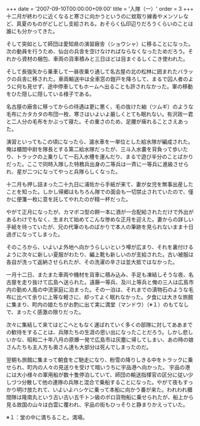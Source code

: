 +++
date = '2007-09-10T00:00:00+09:00'
title = '入隊（一）'
order = 3
+++
十二月が終わりに近くなると寒さに向かうというのに蚊取り線香やメンソレなど、真夏のものがどしどし支給される。おそらく仏印辺りだろうくらいのことは誰にも分かってきた。

そして突如として師団は愛知県の演習廠舎（ショウシャ）に移ることになった。次の動員を行うため、仙台の兵舎を空けなければならなくなったためだろう。それから資材の梱包、車両の貨車積みと三日ほどは目まぐるしくこき使われた。

そして長強矢から乗車して一昼夜乗り通して名古屋の北の松林に囲まれたバラックの兵舎に移された。車両輸送中は全車窓の鎧戸を降ろして、まるで囚人者のように何も見せず、途中停車してもホームへ出ることも許されなかった。軍の移動をひた隠しに隠している様子である。

名古屋の廠舎に移ってからの待遇は更に悪く、毛の抜けた紬（ツムギ）のような毛布にカタカタの布団一枚、寒さはいよいよ厳しくとても眠れない。有沢政一君と二人分の毛布をかぶって寝た。その重さのため、足腰が痺れることさえあった。

演習といってもこの頃になったら、濾水車を一単位とした給水隊が編成された。俺は櫃間中尉を隊長とする第二給水隊だったが、三斗入水嚢を背負って歩いたり、トラックの上乗りして一石入水槽を運んだり、まるで遊び半分のことばかりだった。ここで同時入隊した特務兵出身の二等兵は一斉に一等兵に進級させられ、星が二つになってやっと兵隊らしくなった。

十二月も押し詰まった二十九日に浦佐から手紙が来て、妻が女児を無事出産したことを知った。しかし帰郷はもちろん隊での面会も一切禁止されていたので、僅かに便箋一枚に意を託してやれたのが精一杯だった。

やがて正月になったが、カマボコ型の餅一本に酒が一合配給されただけで外出があるわけでもなく、生まれて始めてこんな惨めな正月を迎えた。妻からの詳しい手紙を待っていたが、兄の代筆のものばかりで本人の筆跡を見られないまま十日過ぎになってしまった。

そのころから、いよいよ外地へ向かうらしいという噂が広まり、それを裏付けるように次々に新しい夏服がわたり、編上靴も新しいのが支給された。古い被服は各自が洗って返納させられたが、その洗濯の辛さは並大抵ではなかった。

一月十二日、またまた車両や機材を貨車に積み込み、手足も凍結しそうな夜、名古屋を走り抜けて広島へ送られた。遠藤一等兵、及川上等兵と俺の三人は広島市内の勤め人風の中流家庭に泊まった。その一泊は、それまでの漬物石のような毛布に比べて余りに上等な軽さに、却ってよく眠れなかった。夕食には大きな旅館に集まり、町内の娘たちがお酌に出て実に満堂（マンドウ）（※１）のもてなしで、まったく感激の限りだった。

次々に集結して来てはどこへともなく運ばれていく多くの部隊に対してああまでの歓待をすることは、兵隊たちの生涯の思い出になったことだろう。しかし悲しいかな、昭和二十年八月の原爆一発で広島市は灰塵に帰してしまい、あの時の娘さんたちも主人方も奥さん達も大部分は死んでしまったのだ。

翌朝も旅館に集まって朝食をご馳走になり、粉雪の降りしきる中をトラックに乗せられ、町内の人々の見送りを受けて暗いうちに宇品港へ向かった。
宇品の港には大小様々の軍用船が数十隻停泊していて、師団の輸送指揮官の区分に従い少しづつ分散して他の連隊の兵隊と混合で乗船することになった。やがて夜もすっかり明け放たれて、いよいよハシケに乗って本船に向かう番が来た。われわれ櫃間隊は隆南丸という古い古い五千トン級のボロ貨物船に乗せられたが、船上から見る故国の山々は白雲に覆われ、宇品の街もひっそりと静まりかえっていた。

※１：堂の中に満ちること。満場。
